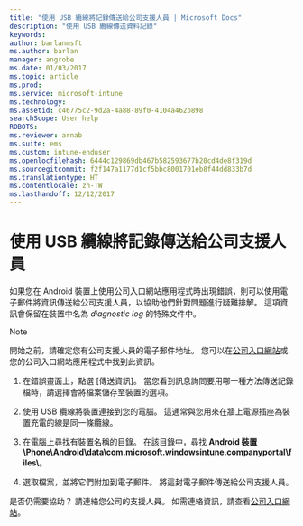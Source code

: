 ```yaml
---
title: "使用 USB 纜線將記錄傳送給公司支援人員 | Microsoft Docs"
description: "使用 USB 纜線傳送資料記錄"
keywords: 
author: barlanmsft
ms.author: barlan
manager: angrobe
ms.date: 01/03/2017
ms.topic: article
ms.prod: 
ms.service: microsoft-intune
ms.technology: 
ms.assetid: c46775c2-9d2a-4a88-89f0-4104a462b898
searchScope: User help
ROBOTS: 
ms.reviewer: arnab
ms.suite: ems
ms.custom: intune-enduser
ms.openlocfilehash: 6444c129869db467b582593677b20cd4de8f319d
ms.sourcegitcommit: f2f147a1177d1cf5bbc8001701eb8f44dd833b7d
ms.translationtype: HT
ms.contentlocale: zh-TW
ms.lasthandoff: 12/12/2017
---
```

# <a name="send-logs-to-your-company-support-using-a-usb-cable"></a>使用 USB 纜線將記錄傳送給公司支援人員

如果您在 Android 裝置上使用公司入口網站應用程式時出現錯誤，則可以使用電子郵件將資訊傳送給公司支援人員，以協助他們針對問題進行疑難排解。 這項資訊會保留在裝置中名為 _diagnostic log_ 的特殊文件中。

> [!Note]
> 開始之前，請確定您有公司支援人員的電子郵件地址。 您可以在[公司入口網站](https://portal.manage.microsoft.com#HelpDeskDialog)或您的公司入口網站應用程式中找到此資訊。

1.  在錯誤畫面上，點選 [傳送資訊]。 當您看到訊息詢問要用哪一種方法傳送記錄檔時，請選擇會將檔案儲存至裝置的選項。

2.  使用 USB 纜線將裝置連接到您的電腦。 這通常與您用來在牆上電源插座為裝置充電的線是同一條纜線。

3.  在電腦上尋找有裝置名稱的目錄。 在該目錄中，尋找 **Android 裝置\Phone\Android\data\com.microsoft.windowsintune.companyportal\files\\**。

4.  選取檔案，並將它們附加到電子郵件。 將這封電子郵件傳送給公司支援人員。

是否仍需要協助？ 請連絡您公司的支援人員。 如需連絡資訊，請查看[公司入口網站](https://portal.manage.microsoft.com#HelpDeskDialog)。
